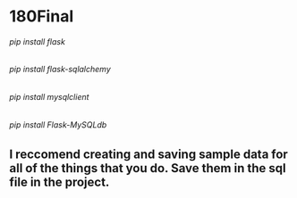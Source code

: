 # 180Final
###### pip install flask
###### pip install flask-sqlalchemy
###### pip install mysqlclient
###### pip install Flask-MySQLdb
######  
###### 
###### 
## I reccomend creating and saving sample data for all of the things that you do. Save them in the sql file in the project.
